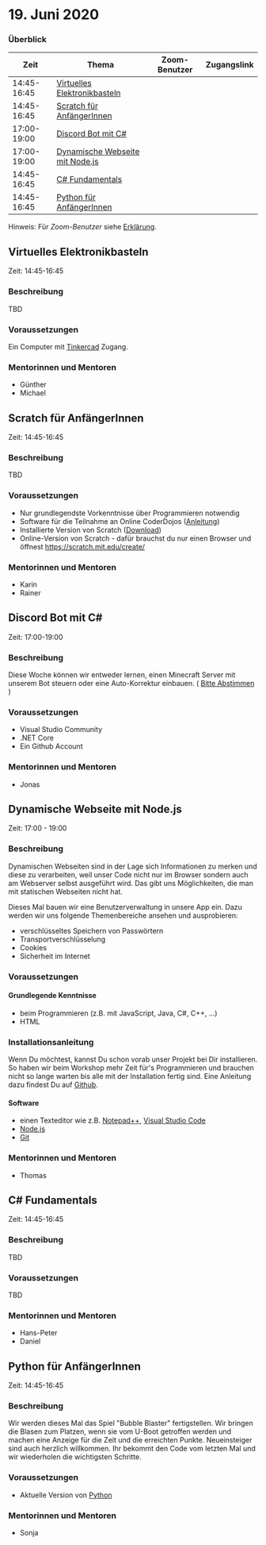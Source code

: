 # 19. Juni 2020

### Überblick

| Zeit        | Thema                                                              | Zoom-Benutzer | Zugangslink |
| ----------- | ------------------------------------------------------------------ | ------------- | ----------- |
| 14:45-16:45 | [Virtuelles Elektronikbasteln](#virtuelles-elektronikbasteln)      |               |             |
| 14:45-16:45 | [Scratch für AnfängerInnen](#scratch-für-anfängerinnen)            |               |             |
| 17:00-19:00 | [Discord Bot mit C#](#discord-bot-mit-c)                           |               |             |
| 17:00-19:00 | [Dynamische Webseite mit Node.js](#dynamische-webseite-mit-nodejs) |               |             |
| 14:45-16:45 | [C# Fundamentals](#c-fundamentals)                                 |               |             |
| 14:45-16:45 | [Python für AnfängerInnen](#python-für-anfängerinnen)              |               |             |

Hinweis: Für _Zoom-Benutzer_ siehe [Erklärung](https://github.com/coderdojo-linz/coderdojo-online/blob/master/Zoom.md).

## Virtuelles Elektronikbasteln

Zeit: 14:45-16:45

### Beschreibung

TBD

### Voraussetzungen

Ein Computer mit [Tinkercad](https://www.tinkercad.com) Zugang.

### Mentorinnen und Mentoren

- Günther
- Michael

## Scratch für AnfängerInnen

Zeit: 14:45-16:45

### Beschreibung

TBD

### Voraussetzungen

- Nur grundlegendste Vorkenntnisse über Programmieren notwendig
- Software für die Teilnahme an Online CoderDojos ([Anleitung](https://linz.coderdojo.net/online-coderdojo-tipps.html))
- Installierte Version von Scratch ([Download](https://scratch.mit.edu/download))
- Online-Version von Scratch - dafür brauchst du nur einen Browser und öffnest https://scratch.mit.edu/create/

### Mentorinnen und Mentoren

- Karin
- Rainer

## Discord Bot mit C#

Zeit: 17:00-19:00

### Beschreibung

Diese Woche können wir entweder lernen, einen Minecraft Server mit unserem Bot steuern oder eine Auto-Korrektur einbauen. ( [Bitte Abstimmen](https://github.com/coderdojo-linz/DiscordBot-DotNet/issues/40) )

### Voraussetzungen

- Visual Studio Community
- .NET Core
- Ein Github Account

### Mentorinnen und Mentoren

- Jonas

## Dynamische Webseite mit Node.js

Zeit: 17:00 - 19:00

### Beschreibung

Dynamischen Webseiten sind in der Lage sich Informationen zu merken und diese zu verarbeiten, weil unser Code nicht nur im Browser sondern auch am Webserver selbst ausgeführt wird. Das gibt uns Möglichkeiten, die man mit statischen Webseiten nicht hat.

Dieses Mal bauen wir eine Benutzerverwaltung in unsere App ein. Dazu werden wir uns folgende Themenbereiche ansehen und ausprobieren:

- verschlüsseltes Speichern von Passwörtern
- Transportverschlüsselung
- Cookies
- Sicherheit im Internet

### Voraussetzungen

#### Grundlegende Kenntnisse

- beim Programmieren (z.B. mit JavaScript, Java, C#, C++, ...)
- HTML

### Installationsanleitung

Wenn Du möchtest, kannst Du schon vorab unser Projekt bei Dir installieren. So haben wir beim Workshop mehr Zeit für's Programmieren und brauchen nicht so lange warten bis alle mit der Installation fertig sind. Eine Anleitung dazu findest Du auf [Github](https://github.com/coderdojo-neusiedl/dynamic-webpage/tree/workshop-20200619).

#### Software

- einen Texteditor wie z.B. [Notepad++](https://notepad-plus-plus.org), [Visual Studio Code](https://code.visualstudio.com)
- [Node.js](https://nodejs.org/en/download/)
- [Git](https://git-scm.com/download/win)

### Mentorinnen und Mentoren

- Thomas

## C# Fundamentals

Zeit: 14:45-16:45

### Beschreibung

TBD

### Voraussetzungen

TBD

### Mentorinnen und Mentoren

- Hans-Peter
- Daniel

## Python für AnfängerInnen

Zeit: 14:45-16:45

### Beschreibung

Wir werden dieses Mal das Spiel "Bubble Blaster" fertigstellen. Wir bringen die Blasen zum Platzen, wenn sie vom U-Boot getroffen werden und machen eine Anzeige für die Zeit und die erreichten Punkte.
Neueinsteiger sind auch herzlich willkommen. Ihr bekommt den Code vom letzten Mal und wir wiederholen die wichtigsten Schritte.

### Voraussetzungen

- Aktuelle Version von [Python](https://www.python.org/downloads/)

### Mentorinnen und Mentoren

- Sonja
